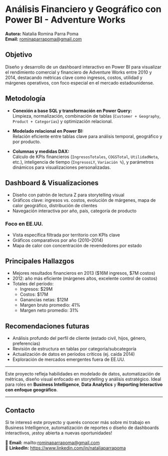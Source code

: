 # Análisis Financiero y Geográfico con Power BI - Adventure Works

**Autora:** Natalia Romina Parra Poma  
**Email:** rominaparrapoma@gmail.com  

## Objetivo

Diseño y desarrollo de un dashboard interactivo en Power BI para visualizar el rendimiento comercial y financiero de Adventure Works entre 2010 y 2014, destacando métricas clave como ingresos, costos, utilidad y márgenes operativos, con foco especial en el mercado estadounidense.

## Metodología

- **Conexión a base SQL y transformación en Power Query:**  
  Limpieza, normalización, combinación de tablas (`Customer + Geography`, `Product + Categorías`) y optimización relacional.

- **Modelado relacional en Power BI:**  
  Relación eficiente entre tablas clave para análisis temporal, geográfico y por producto.

- **Columnas y medidas DAX:**  
  Cálculo de KPIs financieros (`IngresosTotales`, `COGSTotal`, `UtilidadNeta`, etc.), inteligencia de tiempo (`IngresosLY`, `Variación %`), y parámetros dinámicos para visualizaciones personalizadas.

## Dashboard & Visualizaciones

- Diseño con patrón de lectura Z para storytelling visual  
- Gráficos clave: ingresos vs. costos, evolución de márgenes, mapa de calor geográfico, distribución de clientes  
- Navegación interactiva por año, país, categoría de producto

### Foco en EE.UU.

- Vista específica filtrada por territorio con KPIs clave  
- Gráficos comparativos por año (2010–2014)  
- Mapa de calor con concentración de revendedores por estado

## Principales Hallazgos

- Mejores resultados financieros en 2013 ($16M ingresos, $7M costos)  
- 2012: año más eficiente (márgenes altos, excelente control de costos)  
- Totales del período:  
  - Ingresos: $29M  
  - Costos: $17M  
  - Ganancias netas: $12M  
  - Margen bruto promedio: 41%  
  - Margen neto promedio: 31%

## Recomendaciones futuras

- Análisis profundo del perfil de cliente (estado civil, hijos, género, preferencias)  
- Revisión de estructura en tablas por categoría/subcategoría  
- Actualización de datos en períodos críticos (ej. caída 2014)  
- Exploración de mercados emergentes fuera de EE.UU.

---

Este proyecto refleja habilidades en modelado de datos, automatización de métricas, diseño visual enfocado en storytelling y análisis estratégico. Ideal para roles en **Business Intelligence**, **Data Analytics** y **Reporting Interactivo con enfoque geográfico**.

---

## Contacto

Si te interesó este proyecto y querés conocer más sobre mi trabajo en Business Intelligence, automatización de reportes o diseño de dashboards interactivos, ¡estoy abierta a nuevas oportunidades!

📧 **Email:** mailto:rominaparrapoma@gmail.com  
🔗 **LinkedIn:** https://www.linkedin.com/in/nataliaparrapoma
